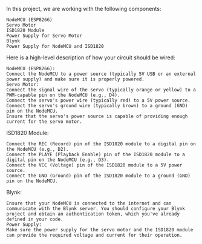 In this project, we are working with the following components:

    NodeMCU (ESP8266)
    Servo Motor
    ISD1820 Module
    Power Supply for Servo Motor
    Blynk
    Power Supply for NodeMCU and ISD1820


Here is a high-level description of how your circuit should be wired:

    NodeMCU (ESP8266):
    Connect the NodeMCU to a power source (typically 5V USB or an external power supply) and make sure it is properly powered.
    Servo Motor:
    Connect the signal wire of the servo (typically orange or yellow) to a PWM-capable pin on the NodeMCU (e.g., D4).
    Connect the servo's power wire (typically red) to a 5V power source.
    Connect the servo's ground wire (typically brown) to a ground (GND) pin on the NodeMCU.
    Ensure that the servo's power source is capable of providing enough current for the servo motor.

ISD1820 Module:

    Connect the REC (Record) pin of the ISD1820 module to a digital pin on the NodeMCU (e.g., D2).
    Connect the PLAYE (Playback Enable) pin of the ISD1820 module to a digital pin on the NodeMCU (e.g., D3).
    Connect the VCC (Voltage) pin of the ISD1820 module to a 5V power source.
    Connect the GND (Ground) pin of the ISD1820 module to a ground (GND) pin on the NodeMCU.

Blynk:

    Ensure that your NodeMCU is connected to the internet and can communicate with the Blynk server. You should configure your Blynk project and obtain an authentication token, which you've already defined in your code.
    Power Supply:
    Make sure the power supply for the servo motor and the ISD1820 module can provide the required voltage and current for their operation.
